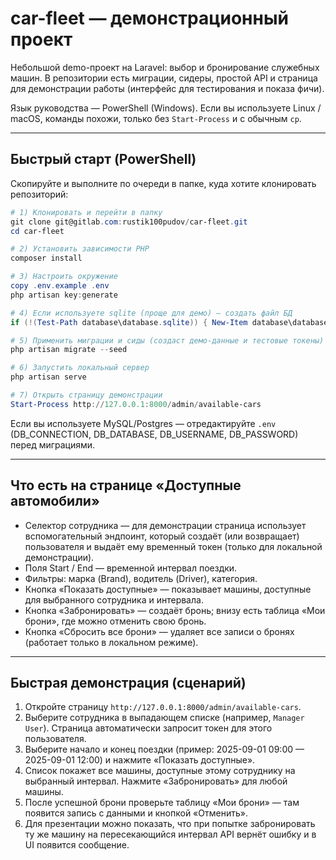 # car-fleet — демонстрационный проект

Небольшой demo-проект на Laravel: выбор и бронирование служебных машин. В репозитории есть миграции, сидеры, простой API и страница для демонстрации работы (интерфейс для тестирования и показа фичи).

Язык руководства — PowerShell (Windows). Если вы используете Linux / macOS, команды похожи, только без `Start-Process` и с обычным `cp`.

---

## Быстрый старт (PowerShell)

Скопируйте и выполните по очереди в папке, куда хотите клонировать репозиторий:

```powershell
# 1) Клонировать и перейти в папку
git clone git@gitlab.com:rustik100pudov/car-fleet.git
cd car-fleet

# 2) Установить зависимости PHP
composer install

# 3) Настроить окружение
copy .env.example .env
php artisan key:generate

# 4) Если используете sqlite (проще для демо) — создать файл БД
if (!(Test-Path database\database.sqlite)) { New-Item database\database.sqlite -ItemType File }

# 5) Применить миграции и сиды (создаст демо-данные и тестовые токены)
php artisan migrate --seed

# 6) Запустить локальный сервер
php artisan serve

# 7) Открыть страницу демонстрации
Start-Process http://127.0.0.1:8000/admin/available-cars
```

Если вы используете MySQL/Postgres — отредактируйте `.env` (DB_CONNECTION, DB_DATABASE, DB_USERNAME, DB_PASSWORD) перед миграциями.

---

## Что есть на странице «Доступные автомобили»

- Селектор сотрудника — для демонстрации страница использует вспомогательный эндпоинт, который создаёт (или возвращает) пользователя и выдаёт ему временный токен (только для локальной демонстрации).
- Поля Start / End — временной интервал поездки.
- Фильтры: марка (Brand), водитель (Driver), категория.
- Кнопка «Показать доступные» — показывает машины, доступные для выбранного сотрудника и интервала.
- Кнопка «Забронировать» — создаёт бронь; внизу есть таблица «Мои брони», где можно отменить свою бронь.
- Кнопка «Сбросить все брони» — удаляет все записи о бронях (работает только в локальном режиме).

---

## Быстрая демонстрация (сценарий)

1. Откройте страницу `http://127.0.0.1:8000/admin/available-cars`.
2. Выберите сотрудника в выпадающем списке (например, `Manager User`). Страница автоматически запросит токен для этого пользователя.
3. Выберите начало и конец поездки (пример: 2025-09-01 09:00 — 2025-09-01 12:00) и нажмите «Показать доступные».
4. Список покажет все машины, доступные этому сотруднику на выбранный интервал. Нажмите «Забронировать» для любой машины.
5. После успешной брони проверьте таблицу «Мои брони» — там появится запись с данными и кнопкой «Отменить».
6. Для презентации можно показать, что при попытке забронировать ту же машину на пересекающийся интервал API вернёт ошибку и в UI появится сообщение.












